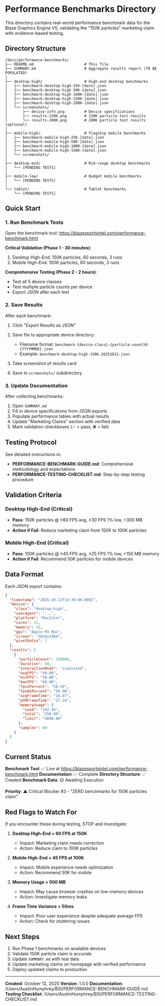 # Performance Benchmarks Directory

This directory contains real-world performance benchmark data for the Blaze Graphics Engine V5, validating the "150K particles" marketing claim with evidence-based testing.

## Directory Structure

```
/docs/performance-benchmarks/
├── README.md                       # This file
├── SUMMARY.md                      # Aggregate results report (TO BE POPULATED)
│
├── desktop-high/                   # High-end desktop benchmarks
│   ├── benchmark-desktop-high-25K-[date].json
│   ├── benchmark-desktop-high-50K-[date].json
│   ├── benchmark-desktop-high-100K-[date].json
│   ├── benchmark-desktop-high-150K-[date].json
│   ├── benchmark-desktop-high-200K-[date].json
│   └── screenshots/
│       ├── device-info.png         # Device specifications
│       ├── results-150K.png        # 150K particle test results
│       └── results-200K.png        # 200K particle test results (optional)
│
├── mobile-high/                    # Flagship mobile benchmarks
│   ├── benchmark-mobile-high-25K-[date].json
│   ├── benchmark-mobile-high-50K-[date].json
│   ├── benchmark-mobile-high-100K-[date].json
│   ├── benchmark-mobile-high-150K-[date].json
│   └── screenshots/
│
├── desktop-mid/                    # Mid-range desktop benchmarks
│   └── [PENDING TESTS]
│
├── mobile-low/                     # Budget mobile benchmarks
│   └── [PENDING TESTS]
│
└── tablet/                         # Tablet benchmarks
    └── [PENDING TESTS]
```

## Quick Start

### 1. Run Benchmark Tests

Open the benchmark tool: https://blazesportsintel.com/performance-benchmark.html

**Critical Validation (Phase 1 - 30 minutes)**:
1. Desktop High-End: 150K particles, 60 seconds, 3 runs
2. Mobile High-End: 100K particles, 60 seconds, 3 runs

**Comprehensive Testing (Phase 2 - 2 hours)**:
- Test all 5 device classes
- Test multiple particle counts per device
- Export JSON after each test

### 2. Save Results

After each benchmark:
1. Click "Export Results as JSON"
2. Save file to appropriate device directory:
   - Filename format: `benchmark-{device-class}-{particle-count}K-{YYYYMMDD}.json`
   - Example: `benchmark-desktop-high-150K-20251012.json`

3. Take screenshot of results card
4. Save to `screenshots/` subdirectory

### 3. Update Documentation

After collecting benchmarks:
1. Open `SUMMARY.md`
2. Fill in device specifications from JSON exports
3. Populate performance tables with actual results
4. Update "Marketing Claims" section with verified data
5. Mark validation checkboxes (✅ = pass, ❌ = fail)

## Testing Protocol

See detailed instructions in:
- **PERFORMANCE-BENCHMARK-GUIDE.md**: Comprehensive methodology and expectations
- **PERFORMANCE-TESTING-CHECKLIST.md**: Step-by-step testing procedure

## Validation Criteria

### Desktop High-End (Critical)
- **Pass**: 150K particles @ ≥60 FPS avg, ≥30 FPS 1% low, <300 MB memory
- **Action if Fail**: Reduce marketing claim from 150K to 100K particles

### Mobile High-End (Critical)
- **Pass**: 100K particles @ ≥45 FPS avg, ≥25 FPS 1% low, <150 MB memory
- **Action if Fail**: Recommend 50K particles for mobile devices

## Data Format

Each JSON export contains:
```json
{
  "timestamp": "2025-10-12T14:30:00.000Z",
  "device": {
    "class": "desktop-high",
    "userAgent": "...",
    "platform": "MacIntel",
    "cores": 12,
    "memory": 32,
    "gpu": "Apple M3 Max",
    "screen": "3024x1964",
    "pixelRatio": 2
  },
  "results": [
    {
      "particleCount": 150000,
      "duration": 60,
      "interactionMode": "simulated",
      "avgFPS": "60.00",
      "minFPS": "58.00",
      "maxFPS": "60.00",
      "fps1Percent": "58.50",
      "fps01Percent": "58.00",
      "avgFrameTime": "16.67",
      "p99FrameTime": "17.24",
      "memoryUsage": {
        "used": "142.56",
        "total": "256.00",
        "limit": "4096.00"
      },
      "samples": 60
    }
  ]
}
```

## Current Status

**Benchmark Tool**: ✅ Live at https://blazesportsintel.com/performance-benchmark.html
**Documentation**: ✅ Complete
**Directory Structure**: ✅ Created
**Benchmark Data**: 🟡 Awaiting Execution

**Priority**: ⚠️ Critical Blocker #3 - "ZERO benchmarks for 150K particles claim"

## Red Flags to Watch For

If you encounter these during testing, STOP and investigate:

1. **Desktop High-End < 60 FPS at 150K**
   - Impact: Marketing claim needs correction
   - Action: Reduce claim to 100K particles

2. **Mobile High-End < 45 FPS at 100K**
   - Impact: Mobile experience needs optimization
   - Action: Recommend 50K for mobile

3. **Memory Usage > 500 MB**
   - Impact: May cause browser crashes on low-memory devices
   - Action: Investigate memory leaks

4. **Frame Time Variance > 50ms**
   - Impact: Poor user experience despite adequate average FPS
   - Action: Check for stuttering issues

## Next Steps

1. Run Phase 1 benchmarks on available devices
2. Validate 150K particle claim is accurate
3. Update `SUMMARY.md` with real data
4. Update marketing claims on homepage with verified performance
5. Deploy updated claims to production

---

**Created**: October 12, 2025
**Version**: 1.0.0
**Documentation**: /Users/AustinHumphrey/BSI/PERFORMANCE-BENCHMARK-GUIDE.md
**Testing Checklist**: /Users/AustinHumphrey/BSI/PERFORMANCE-TESTING-CHECKLIST.md
